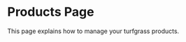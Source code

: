 # Products Page

This page explains how to manage your turfgrass products.

<!-- Add details about adding new products, defining their nutrient analysis (N-P-K), and setting costs. -->
